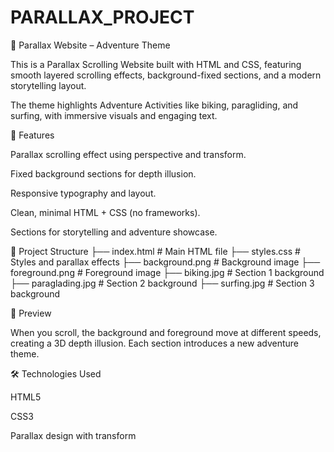 # PARALLAX_PROJECT
🌌 Parallax Website – Adventure Theme

This is a Parallax Scrolling Website built with HTML and CSS, featuring smooth layered scrolling effects, background-fixed sections, and a modern storytelling layout.

The theme highlights Adventure Activities like biking, paragliding, and surfing, with immersive visuals and engaging text.

🚀 Features

Parallax scrolling effect using perspective and transform.

Fixed background sections for depth illusion.

Responsive typography and layout.

Clean, minimal HTML + CSS (no frameworks).

Sections for storytelling and adventure showcase.

📂 Project Structure
├── index.html      # Main HTML file
├── styles.css      # Styles and parallax effects
├── background.png  # Background image
├── foreground.png  # Foreground image
├── biking.jpg      # Section 1 background
├── paraglading.jpg # Section 2 background
├── surfing.jpg     # Section 3 background

🎨 Preview

When you scroll, the background and foreground move at different speeds, creating a 3D depth illusion. Each section introduces a new adventure theme.

🛠️ Technologies Used

HTML5

CSS3

Parallax design with transform

